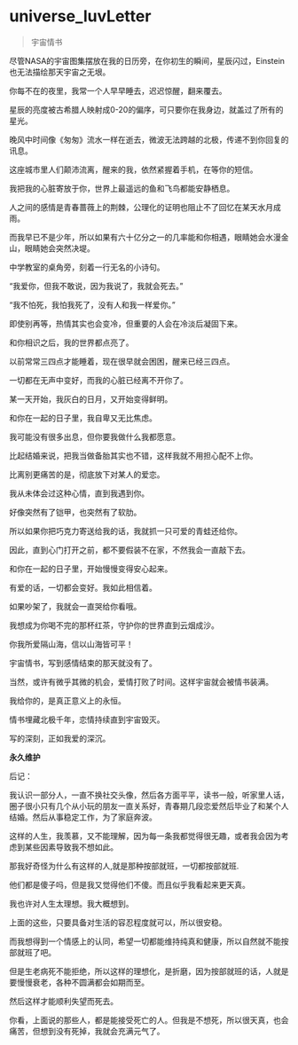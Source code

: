 # universe_luvLetter
> 宇宙情书

尽管NASA的宇宙图集摆放在我的日历旁，在你初生的瞬间，星辰闪过，Einstein也无法描绘那天宇宙之无垠。

你每不在的夜里，我常一个人早早睡去，迟迟惊醒，翻来覆去。

星辰的亮度被古希腊人映射成0-20的偏序，可只要你在我身边，就盖过了所有的星光。

晚风中时间像《匆匆》流水一样在逝去，微波无法跨越的北极，传递不到你回复的讯息。

这座城市里人们颠沛流离，醒来的我，依然紧握着手机，在等你的短信。

我把我的心脏寄放于你，世界上最遥远的鱼和飞鸟都能安静栖息。

人之间的感情是青春蔷薇上的荆棘，公理化的证明也阻止不了回忆在某天水月成雨。

而我早已不是少年，所以如果有六十亿分之一的几率能和你相遇，眼睛她会水漫金山，眼睛她会突然决堤。

中学教室的桌角旁，刻着一行无名的小诗句。

“我爱你，但我不敢说，因为我说了，我就会死去。”

“我不怕死，我怕我死了，没有人和我一样爱你。”

即使别再等，热情其实也会变冷，但重要的人会在冷淡后凝固下来。

和你相识之后，我的世界都点亮了。

以前常常三四点才能睡着，现在很早就会困困，醒来已经三四点。

一切都在无声中变好，而我的心脏已经离不开你了。

某一天开始，我灰白的日月，又开始变得鲜明。

和你在一起的日子里，我自卑又无比焦虑。

我可能没有很多出息，但你要我做什么我都愿意。

比起结婚来说，把我当做备胎其实也不错，这样我就不用担心配不上你。

比离别更痛苦的是，彻底放下对某人的爱恋。

我从未体会过这种心情，直到我遇到你。

好像突然有了铠甲，也突然有了软肋。

所以如果你把巧克力寄送给我的话，我就抓一只可爱的青蛙还给你。

因此，直到心门打开之前，都不要假装不在家，不然我会一直敲下去。

和你在一起的日子里，开始慢慢变得安心起来。

有爱的话，一切都会变好。我如此相信着。

如果吵架了，我就会一直哭给你看哦。

我想成为你喝不完的那杯红茶，守护你的世界直到云烟成沙。

你我所爱隔山海，信以山海皆可平！

宇宙情书，写到感情结束的那天就没有了。

当然，或许有微乎其微的机会，爱情打败了时间。这样宇宙就会被情书装满。

我给你的，是真正意义上的永恒。

情书埋藏北极千年，恋情持续直到宇宙毁灭。

写的深刻，正如我爱的深沉。

**永久维护**

后记：

我认识一部分人，一直不换社交头像，然后各方面平平，读书一般，听家里人话，圈子很小只有几个从小玩的朋友一直关系好，青春期几段恋爱然后毕业了和某个人结婚。然后从事稳定工作，为了家庭奔波。

这样的人生，我羡慕，又不能理解，因为每一条我都觉得很无趣，或者我会因为考虑到某些因素导致我不想如此。

那我好奇怪为什么有这样的人,就是那种按部就班，一切都按部就班.

他们都是傻子吗，但是我又觉得他们不傻。而且似乎我看起来更天真。

我也许对人生太理想。我大概想到。

上面的这些，只要具备对生活的容忍程度就可以，所以很安稳。

而我想得到一个情感上的认同，希望一切都能维持纯真和健康，所以自然就不能按部就班了吧。

但是生老病死不能拒绝，所以这样的理想化，是折磨，因为按部就班的话，人就是要慢慢衰老，各种不圆满都会如期而至。

然后这样才能顺利失望而死去。

你看，上面说的那些人，都是能接受死亡的人。但我是不想死，所以很天真，也会痛苦，但想到没有死掉，我就会充满元气了。

